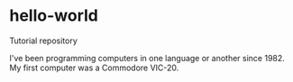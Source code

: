 # hello-world
Tutorial repository

I've been programming computers in one language or another since 1982. My first computer was a Commodore VIC-20.
